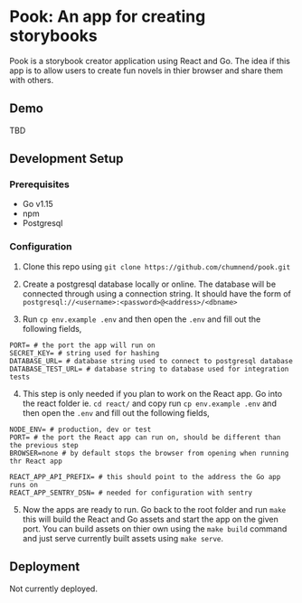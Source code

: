 # Pook: An app for creating storybooks
Pook is a storybook creator application using React and Go. The idea if this app is to allow users to create fun novels in thier browser and share them with others.

## Demo
TBD

## Development Setup
### Prerequisites
- Go v1.15
- npm
- Postgresql

### Configuration
1) Clone this repo using `git clone https://github.com/chumnend/pook.git`

2) Create a postgresql database locally or online. The database will be connected through using a connection string. It should have the form of 
`postgresql://<username>:<password>@<address>/<dbname>`

3) Run `cp env.example .env` and then open the `.env` and fill out the following fields,
```
PORT= # the port the app will run on
SECRET_KEY= # string used for hashing
DATABASE_URL= # database string used to connect to postgresql database
DATABASE_TEST_URL= # database string to database used for integration tests
```

4) This step is only needed if you plan to work on the React app. Go into the react folder ie. `cd react/` and copy run `cp env.example .env` and then open the `.env` and fill out the following fields,

```
NODE_ENV= # production, dev or test
PORT= # the port the React app can run on, should be different than the previous step
BROWSER=none # by default stops the browser from opening when running thr React app

REACT_APP_API_PREFIX= # this should point to the address the Go app runs on
REACT_APP_SENTRY_DSN= # needed for configuration with sentry
```

5) Now the apps are ready to run. Go back to the root folder and run `make` this will build the React and Go assets and start the app on the given port. You can build assets on thier own using the `make build` command and just serve currently built assets using `make serve`.

## Deployment
Not currently deployed.
